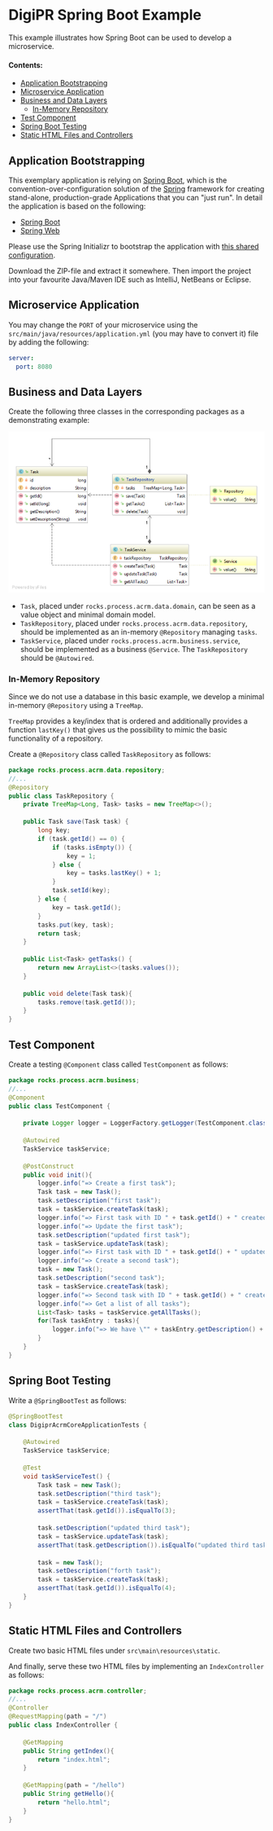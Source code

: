# DigiPR Spring Boot Example

This example illustrates how Spring Boot can be used to develop a microservice.

#### Contents:
- [Application Bootstrapping](#application-bootstrapping)
- [Microservice Application](#microservice-application)
- [Business and Data Layers](#business-and-data-layers)
  - [In-Memory Repository](#in-memory-repository)
- [Test Component](#test-component)
- [Spring Boot Testing](#spring-boot-testing)
- [Static HTML Files and Controllers](#static-html-files-and-controllers)

## Application Bootstrapping

This exemplary application is relying on [Spring Boot](https://projects.spring.io/spring-boot), which is the convention-over-configuration solution of the [Spring](https://spring.io) framework for creating stand-alone, production-grade Applications that you can "just run". In detail the application is based on the following:

- [Spring Boot](https://projects.spring.io/spring-boot)
- [Spring Web](https://docs.spring.io/spring/docs/current/spring-framework-reference/web.html)

Please use the Spring Initializr to bootstrap the application with [this shared configuration](https://start.spring.io/#!type=maven-project&language=java&platformVersion=2.2.1.RELEASE&packaging=jar&jvmVersion=1.8&groupId=rocks.process.acrm&artifactId=digipr-acrm-core&name=digipr-acrm-core&description=demo%20project%20for%20spring%20boot&packageName=rocks.process.acrm&dependencies=web).

Download the ZIP-file and extract it somewhere. Then import the project into your favourite Java/Maven IDE such as IntelliJ, NetBeans or Eclipse.

## Microservice Application

You may change the `PORT` of your microservice using the `src/main/java/resources/application.yml` (you may have to convert it) file by adding the following:

```yml
server:
  port: 8080
```

## Business and Data Layers

Create the following three classes in the corresponding packages as a demonstrating example:

![](images/example.png)

- `Task`, placed under `rocks.process.acrm.data.domain`, can be seen as a value object and minimal domain model.
- `TaskRepository`, placed under `rocks.process.acrm.data.repository`, should be implemented as an in-memory `@Repository` managing `tasks`.
- `TaskService`, placed under `rocks.process.acrm.business.service`, should be implemented as a business `@Service`. The `TaskRepository` should be `@Autowired`.

### In-Memory Repository

Since we do not use a database in this basic example, we develop a minimal in-memory `@Repository` using a `TreeMap`. 

`TreeMap` provides a key/index that is ordered and additionally provides a function `lastKey()` that gives us the possibility to mimic the basic functionality of a repository.

Create a `@Repository` class called `TaskRepository` as follows:

```Java
package rocks.process.acrm.data.repository;
//...
@Repository
public class TaskRepository {
    private TreeMap<Long, Task> tasks = new TreeMap<>();

    public Task save(Task task) {
        long key;
        if (task.getId() == 0) {
            if (tasks.isEmpty()) {
                key = 1;
            } else {
                key = tasks.lastKey() + 1;
            }
            task.setId(key);
        } else {
            key = task.getId();
        }
        tasks.put(key, task);
        return task;
    }

    public List<Task> getTasks() {
        return new ArrayList<>(tasks.values());
    }

    public void delete(Task task){
        tasks.remove(task.getId());
    }
}
```

## Test Component

Create a testing `@Component` class called `TestComponent` as follows:

```Java
package rocks.process.acrm.business;
//...
@Component
public class TestComponent {

    private Logger logger = LoggerFactory.getLogger(TestComponent.class);

    @Autowired
    TaskService taskService;

    @PostConstruct
    public void init(){
        logger.info("=> Create a first task");
        Task task = new Task();
        task.setDescription("first task");
        task = taskService.createTask(task);
        logger.info("=> First task with ID " + task.getId() + " created.");
        logger.info("=> Update the first task");
        task.setDescription("updated first task");
        task = taskService.updateTask(task);
        logger.info("=> First task with ID " + task.getId() + " updated.");
        logger.info("=> Create a second task");
        task = new Task();
        task.setDescription("second task");
        task = taskService.createTask(task);
        logger.info("=> Second task with ID " + task.getId() + " created.");
        logger.info("=> Get a list of all tasks");
        List<Task> tasks = taskService.getAllTasks();
        for(Task taskEntry : tasks){
            logger.info("=> We have \"" + taskEntry.getDescription() + "\" with ID " + taskEntry.getId() + " in the list.");
        }
    }
}
```

## Spring Boot Testing

Write a `@SpringBootTest` as follows:

```Java
@SpringBootTest
class DigiprAcrmCoreApplicationTests {

	@Autowired
	TaskService taskService;

	@Test
	void taskServiceTest() {
		Task task = new Task();
		task.setDescription("third task");
		task = taskService.createTask(task);
		assertThat(task.getId()).isEqualTo(3);

		task.setDescription("updated third task");
		task = taskService.updateTask(task);
		assertThat(task.getDescription()).isEqualTo("updated third task");

		task = new Task();
		task.setDescription("forth task");
		task = taskService.createTask(task);
		assertThat(task.getId()).isEqualTo(4);
	}
}
```

## Static HTML Files and Controllers

Create two basic HTML files under `src\main\resources\static`.

And finally, serve these two HTML files by implementing an `IndexController` as follows:
```Java
package rocks.process.acrm.controller;
//...
@Controller
@RequestMapping(path = "/")
public class IndexController {

    @GetMapping
    public String getIndex(){
        return "index.html";
    }

    @GetMapping(path = "/hello")
    public String getHello(){
        return "hello.html";
    }
}
```
